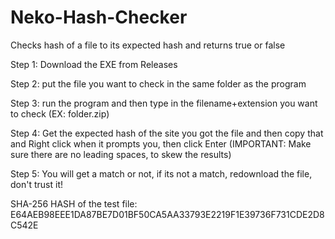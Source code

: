 # Neko-Hash-Checker
Checks hash of a file to its expected hash and returns true or false

Step 1: Download the EXE from Releases

Step 2: put the file you want to check in the same folder as the program

Step 3: run the program and then type in the filename+extension you want to check (EX: folder.zip)

Step 4: Get the expected hash of the site you got the file and then copy that and Right click when it prompts you, then click Enter
(IMPORTANT: Make sure there are no leading spaces, to skew the results)

Step 5: You will get a match or not, if its not a match, redownload the file, don't trust it!


SHA-256 HASH of the test file: E64AEB98EEE1DA87BE7D01BF50CA5AA33793E2219F1E39736F731CDE2D8C542E
